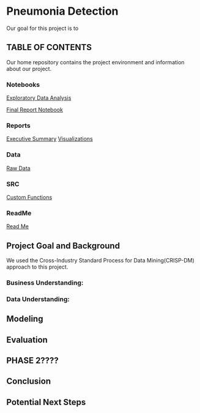 # Pneumonia Detection

Our goal for this project is to 

## TABLE OF CONTENTS

Our home repository contains the project environment and information about our project.

### Notebooks

[Exploratory Data Analysis](exploratory) 

[Final Report Notebook](report)

### Reports
[Executive Summary](presentation)
[Visualizations](visualizations)

### Data

[Raw Data](data)


### SRC

[Custom Functions](src)

### ReadMe

[Read Me](README.md)


## Project Goal and Background

We used the Cross-Industry Standard Process for Data Mining(CRISP-DM) approach to this project. 

### Business Understanding: 


### Data Understanding:


## Modeling


## Evaluation


## PHASE 2????

## Conclusion


## Potential Next Steps
